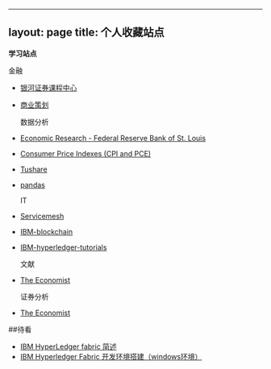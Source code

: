 ---
layout: page
title: 个人收藏站点
--

**学习站点**

   金融
- [银河证券课程中心](http://chinastock.21tb.com)
- [商业策划](http://sim.cesim.cn)


   数据分析
- [Economic Research - Federal Reserve Bank of St. Louis](https://research.stlouisfed.org/)      
- [Consumer Price Indexes (CPI and PCE)](https://fred.stlouisfed.org/series/CPIAUCSL)
- [Tushare](http://tushare.waditu.com/)
- [pandas](http://pandas.pydata.org/pandas-docs/stable/index.html ) 
    
    
   IT
- [Servicemesh](http://www.servicemesh.cn/)
- [IBM-blockchain](https://www.ibm.com/blockchain)
- [IBM-hyperledger-tutorials](http://hyperledger-fabric.readthedocs.io/en/latest/tutorials.html)  

    
   文献
- [The Economist](https://xmuplus.github.io/)

   
   证券分析
- [The Economist](http://stockpage.10jqka.com.cn/)




##待看

- [IBM HyperLedger fabric 简述](http://www.8btc.com/ibm-hyperledger-fabric)
- [IBM Hyperledger Fabric 开发环境搭建（windows环境）](http://blog.csdn.net/vinsuan1993/article/details/73725976)

